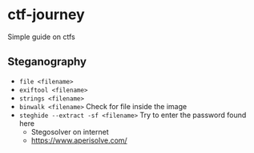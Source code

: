 # ctf-journey
Simple guide on ctfs


## Steganography
- ```file <filename>```
- ```exiftool <filename>```
- ```strings <filename>```
- ```binwalk <filename>```
  Check for file inside the image
- ```steghide --extract -sf <filename>```
  Try to enter the password found here
  - Stegosolver on internet
  - https://www.aperisolve.com/
